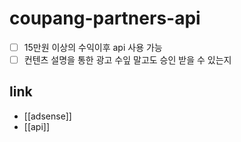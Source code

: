 # coupang-partners-api
- [ ] 15만원 이상의 수익이후 api 사용 가능
- [ ] 컨텐츠 설명을 통한 광고 수잎 말고도 승인 받을 수 있는지

## link
- [[adsense]]
- [[api]]
